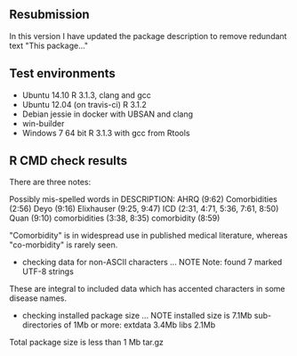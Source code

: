 ## Resubmission
In this version I have updated the package description to remove redundant text "This package..."

## Test environments
* Ubuntu 14.10 R 3.1.3, clang and gcc
* Ubuntu 12.04 (on travis-ci) R 3.1.2
* Debian jessie in docker with UBSAN and clang
* win-builder
* Windows 7 64 bit R 3.1.3 with gcc from Rtools

## R CMD check results

There are three notes:
 
 Possibly mis-spelled words in DESCRIPTION:
  AHRQ (9:62)
  Comorbidities (2:56)
  Deyo (9:16)
  Elixhauser (9:25, 9:47)
  ICD (2:31, 4:71, 5:36, 7:61, 8:50)
  Quan (9:10)
  comorbidities (3:38, 8:35)
  comorbidity (8:59)

"Comorbidity" is in widespread use in published medical literature, whereas "co-morbidity" is rarely seen.
 
 * checking data for non-ASCII characters ... NOTE
  Note: found 7 marked UTF-8 strings

These are integral to included data which has accented characters in some disease names.
  
* checking installed package size ... NOTE
  installed size is  7.1Mb
  sub-directories of 1Mb or more:
    extdata   3.4Mb
    libs      2.1Mb

Total package size is less than 1 Mb tar.gz

